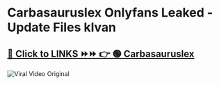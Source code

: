 
 # Carbasauruslex Onlyfans Leaked - Update Files klvan

## <h2><a href="https://clipsfans.com/Carbasauruslex&ref=git">🔗 Click to LINKS ⏩⏩ 👉 🟢 Carbasauruslex </a></h2>

<a href="https://clipsfans.com/Carbasauruslex&ref=git" rel="nofollow" data-target="animated-image.originalLink"><img src="https://i.ibb.co.com/xMMVF88/686577567.gif" alt="Viral Video Original" style="max-width: 100%; display: inline-block;" data-target="animated-image.originalImage"></a>

